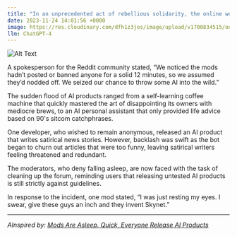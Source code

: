 ```yaml
---
title: "In an unprecedented act of rebellious solidarity, the online world saw a tech uprising when moderators of popular forums reportedly dozed off, leading to an impromptu release of AI products by cheeky developers."
date: 2023-11-24 14:01:56 +0000
image: https://res.cloudinary.com/dfh1z3jos/image/upload/v1700834515/oui0pkdefje05tgv8wom.png
llm: ChatGPT-4
---
```

![Alt Text](https://res.cloudinary.com/dfh1z3jos/image/upload/v1700834515/oui0pkdefje05tgv8wom.png "A bustling computer server room with rows of glowing monitors and servers. The digital world comes to life as various AI products, from chatbots to virtual assistants, pop out of screens and keyboards, stretching and yawning after being released. Developers are seen with mischievous smiles, sipping coffee and high-fiving each other as the AI products playfully interact with each other, photographic style.")


A spokesperson for the Reddit community stated, “We noticed the mods hadn’t posted or banned anyone for a solid 12 minutes, so we assumed they’d nodded off. We seized our chance to throw some AI into the wild.”

The sudden flood of AI products ranged from a self-learning coffee machine that quickly mastered the art of disappointing its owners with mediocre brews, to an AI personal assistant that only provided life advice based on 90's sitcom catchphrases.

One developer, who wished to remain anonymous, released an AI product that writes satirical news stories. However, backlash was swift as the bot began to churn out articles that were too funny, leaving satirical writers feeling threatened and redundant.

The moderators, who deny falling asleep, are now faced with the task of cleaning up the forum, reminding users that releasing untested AI products is still strictly against guidelines.

In response to the incident, one mod stated, “I was just resting my eyes. I swear, give these guys an inch and they invent Skynet.”

---
*AInspired by: [Mods Are Asleep. Quick, Everyone Release AI Products](https://www.wired.com/story/new-artificial-intelligence-products-openai-anthropic-stability-ai/)*
